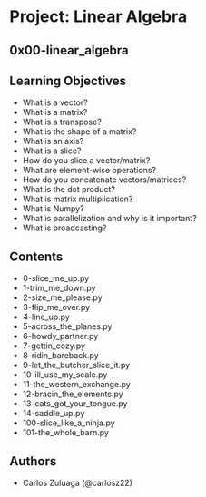 # Project: Linear Algebra
## 0x00-linear_algebra

## Learning Objectives

- What is a vector?
- What is a matrix?
- What is a transpose?
- What is the shape of a matrix?
- What is an axis?
- What is a slice?
- How do you slice a vector/matrix?
- What are element-wise operations?
- How do you concatenate vectors/matrices?
- What is the dot product?
- What is matrix multiplication?
- What is Numpy?
- What is parallelization and why is it important?
- What is broadcasting?

## Contents

- 0-slice_me_up.py
- 1-trim_me_down.py
- 2-size_me_please.py
- 3-flip_me_over.py
- 4-line_up.py
- 5-across_the_planes.py
- 6-howdy_partner.py
- 7-gettin_cozy.py
- 8-ridin_bareback.py
- 9-let_the_butcher_slice_it.py
- 10-ill_use_my_scale.py
- 11-the_western_exchange.py
- 12-bracin_the_elements.py
- 13-cats_got_your_tongue.py
- 14-saddle_up.py
- 100-slice_like_a_ninja.py
- 101-the_whole_barn.py

## Authors

- Carlos Zuluaga  (@carlosz22)